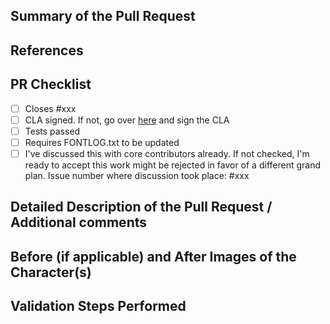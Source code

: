 <!-- Enter a brief description/summary of your PR here. What character(s) are you changing/creating and how was it tested (even manually, if necessary)? Did you hint the entire font or only the modified character(s)? -->
## Summary of the Pull Request

<!-- Other than the issue solved, is this relevant to any other issues/existing PRs? --> 
## References

<!-- Please review the items on the PR checklist before submitting-->
## PR Checklist
* [ ] Closes #xxx
* [ ] CLA signed. If not, go over [here](https://cla.opensource.microsoft.com/microsoft/Terminal) and sign the CLA
* [ ] Tests passed
* [ ] Requires FONTLOG.txt to be updated
* [ ] I've discussed this with core contributors already. If not checked, I'm ready to accept this work might be rejected in favor of a different grand plan. Issue number where discussion took place: #xxx

<!-- Provide a more detailed description of the PR, other things fixed or any additional comments/features here -->
## Detailed Description of the Pull Request / Additional comments

<!-- Provide images of the character(s) that are being modified/created at different screen sizes. Clearly identifying specific code points is heavily recommended. -->
## Before (if applicable) and After Images of the Character(s)

<!-- Describe how you validated the behavior. List steps that were taken. -->
## Validation Steps Performed